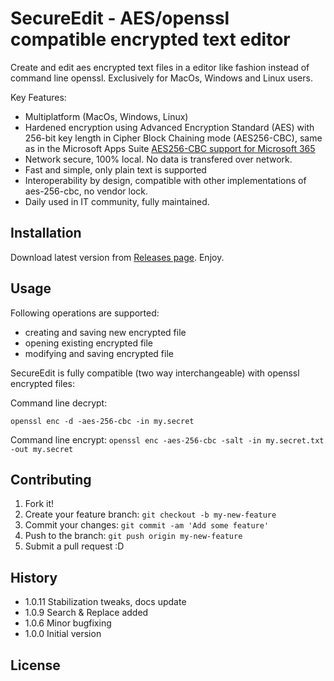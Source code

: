 # SecureEdit - AES/openssl compatible encrypted text editor

Create and edit aes encrypted text files in a editor like fashion instead of command line openssl. Exclusively for MacOs, Windows and Linux users.

Key Features:
* Multiplatform (MacOs, Windows, Linux)
* Hardened encryption using Advanced Encryption Standard (AES) with 256-bit key length in Cipher Block Chaining mode (AES256-CBC), same as in the Microsoft Apps Suite [AES256-CBC support for Microsoft 365](https://learn.microsoft.com/en-us/purview/technical-reference-details-about-encryption#aes256-cbc-support-for-microsoft-365)
* Network secure, 100% local. No data is transfered over network.
* Fast and simple, only plain text is supported
* Interoperability by design, compatible with other implementations of aes-256-cbc, no vendor lock.
* Daily used in IT community, fully maintained.


## Installation

Download latest version from [Releases page](../../releases/latest). Enjoy.

## Usage

Following operations are supported:
* creating and saving new encrypted file
* opening existing encrypted file
* modifying and saving encrypted file

SecureEdit is fully compatible (two way interchangeable) with openssl encrypted files:

Command line decrypt:

```openssl enc -d -aes-256-cbc -in my.secret```

Command line encrypt:
```openssl enc -aes-256-cbc -salt -in my.secret.txt -out my.secret```

## Contributing

1. Fork it!
2. Create your feature branch: `git checkout -b my-new-feature`
3. Commit your changes: `git commit -am 'Add some feature'`
4. Push to the branch: `git push origin my-new-feature`
5. Submit a pull request :D

## History
* 1.0.11 Stabilization tweaks, docs update
* 1.0.9 Search & Replace added
* 1.0.6 Minor bugfixing
* 1.0.0 Initial version

## License
